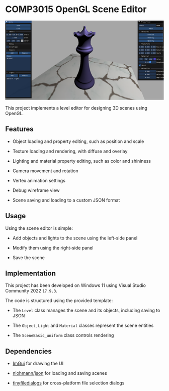 # COMP3015 OpenGL Scene Editor

<p align="center">
    <img src="https://github.com/emma-freeman-plym/comp3015-2/blob/main/preview.png?raw=true">
</p>

This project implements a level editor for designing 3D scenes using OpenGL.

## Features

- Object loading and property editing, such as position and scale

- Texture loading and rendering, with diffuse and overlay

- Lighting and material property editing, such as color and shininess

- Camera movement and rotation

- Vertex animation settings

- Debug wireframe view

- Scene saving and loading to a custom JSON format

## Usage

Using the scene editor is simple:

- Add objects and lights to the scene using the left-side panel

- Modify them using the right-side panel

- Save the scene

## Implementation

This project has been developed on Windows 11 using Visual Studio Community 2022 `17.9.3`.

The code is structured using the provided template:

- The `Level` class manages the scene and its objects, including saving to JSON

- The `Object`, `Light` and `Material` classes represent the scene entities

- The `SceneBasic_uniform` class controls rendering


## Dependencies

- [ImGui](https://github.com/ocornut/imgui) for drawing the UI

- [nlohmann/json](https://github.com/nlohmann/json) for loading and saving scenes

- [tinyfiledialogs](https://sourceforge.net/projects/tinyfiledialogs/) for cross-platform file selection dialogs
